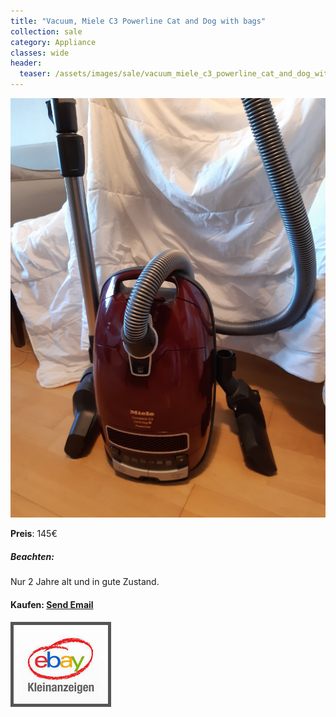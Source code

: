 ```yaml
---
title: "Vacuum, Miele C3 Powerline Cat and Dog with bags"
collection: sale
category: Appliance
classes: wide
header: 
  teaser: /assets/images/sale/vacuum_miele_c3_powerline_cat_and_dog_with_bags.png
---
```




<a href="">
  <img src="/assets/images/sale/vacuum_miele_c3_powerline_cat_and_dog_with_bags.png" alt="Vacuum, Miele C3 Powerline Cat and Dog with bags">
</a>

**Preis**: 145€

##### Beachten:
Nur 2 Jahre alt und in gute Zustand.

#### Kaufen: <a href = "mailto:digitaldasler@gmail.com?subject=Vacuum, Miele C3 Powerline Cat and Dog with bags">Send Email</a>

<a href="">
  <img src="/assets/images/ebay.png" alt="Ebay Kleinanzeigen" style="border: 5px solid #555">
</a>

